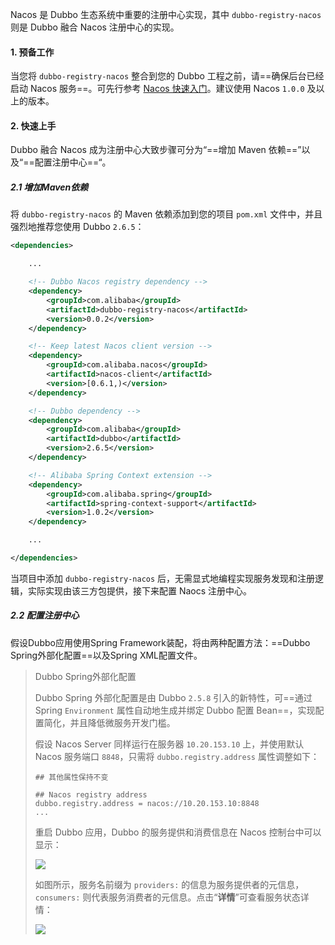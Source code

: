 Nacos 是 Dubbo 生态系统中重要的注册中心实现，其中 `dubbo-registry-nacos` 则是 Dubbo 融合 Nacos 注册中心的实现。

#### 1. 预备工作

当您将 `dubbo-registry-nacos` 整合到您的 Dubbo 工程之前，请==确保后台已经启动 Nacos 服务==。可先行参考 [Nacos 快速入门](https://nacos.io/en-us/docs/quick-start.html)。建议使用 Nacos `1.0.0` 及以上的版本。

#### 2. 快速上手

Dubbo 融合 Nacos 成为注册中心大致步骤可分为“==增加 Maven 依赖==”以及“==配置注册中心==“。

##### 2.1 增加Maven依赖

将 `dubbo-registry-nacos` 的 Maven 依赖添加到您的项目 `pom.xml` 文件中，并且强烈地推荐您使用 Dubbo `2.6.5`：

```xml
<dependencies>

    ...

    <!-- Dubbo Nacos registry dependency -->
    <dependency>
        <groupId>com.alibaba</groupId>
        <artifactId>dubbo-registry-nacos</artifactId>
        <version>0.0.2</version>
    </dependency>   

    <!-- Keep latest Nacos client version -->
    <dependency>
        <groupId>com.alibaba.nacos</groupId>
        <artifactId>nacos-client</artifactId>
        <version>[0.6.1,)</version>
    </dependency>

    <!-- Dubbo dependency -->
    <dependency>
        <groupId>com.alibaba</groupId>
        <artifactId>dubbo</artifactId>
        <version>2.6.5</version>
    </dependency>

    <!-- Alibaba Spring Context extension -->
    <dependency>
        <groupId>com.alibaba.spring</groupId>
        <artifactId>spring-context-support</artifactId>
        <version>1.0.2</version>
    </dependency>

    ...

</dependencies>
```

当项目中添加 `dubbo-registry-nacos` 后，无需显式地编程实现服务发现和注册逻辑，实际实现由该三方包提供，接下来配置 Naocs 注册中心。

##### 2.2 配置注册中心

假设Dubbo应用使用Spring Framework装配，将由两种配置方法：==Dubbo Spring外部化配置==以及Spring XML配置文件。

>Dubbo Spring外部化配置
>
>Dubbo Spring 外部化配置是由 Dubbo `2.5.8` 引入的新特性，可==通过 Spring `Environment` 属性自动地生成并绑定 Dubbo 配置 Bean==，实现配置简化，并且降低微服务开发门槛。
>
>假设 Nacos Server 同样运行在服务器 `10.20.153.10` 上，并使用默认 Nacos 服务端口 `8848`，只需将 `dubbo.registry.address` 属性调整如下：
>
>```fallback
>## 其他属性保持不变
>
>## Nacos registry address
>dubbo.registry.address = nacos://10.20.153.10:8848
>...
>```
>
>重启 Dubbo 应用，Dubbo 的服务提供和消费信息在 Nacos 控制台中可以显示：
>
><img src="https://dubbo.apache.org/imgs/blog/dubbo-registry-nacos-1.png" style="zoom:100%">
>
>如图所示，服务名前缀为 `providers:` 的信息为服务提供者的元信息，`consumers:` 则代表服务消费者的元信息。点击“**详情**”可查看服务状态详情：
>
><img src="https://dubbo.apache.org/imgs/blog/dubbo-registry-nacos-2.png" style="zoom:100%">

